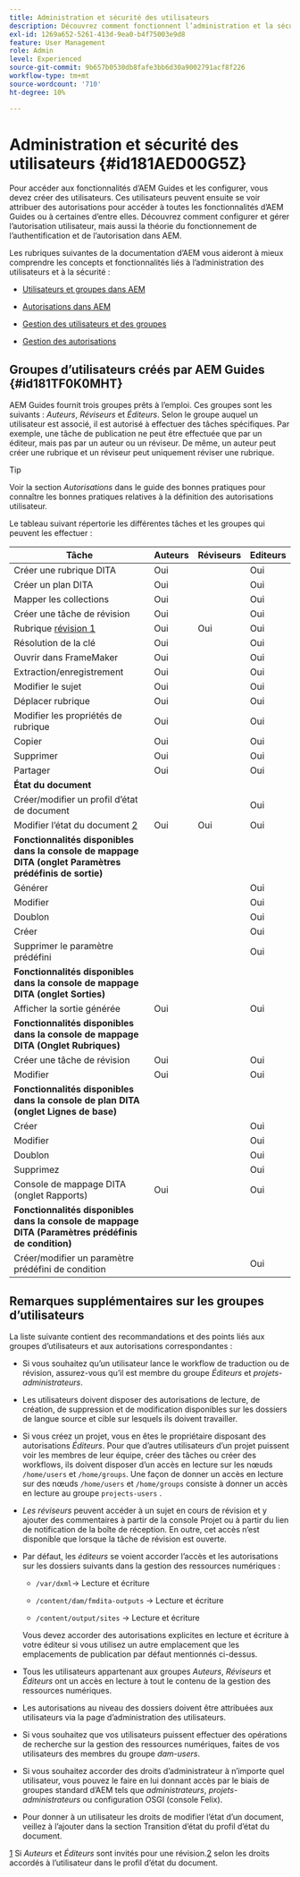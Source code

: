 ```yaml
---
title: Administration et sécurité des utilisateurs
description: Découvrez comment fonctionnent l’administration et la sécurité des utilisateurs et utilisatrices
exl-id: 1269a652-5261-413d-9ea0-b4f75003e9d8
feature: User Management
role: Admin
level: Experienced
source-git-commit: 9b657b0530db8fafe3bb6d30a9002791acf8f226
workflow-type: tm+mt
source-wordcount: '710'
ht-degree: 10%

---
```


# Administration et sécurité des utilisateurs {#id181AED00G5Z}

Pour accéder aux fonctionnalités d’AEM Guides et les configurer, vous devez créer des utilisateurs. Ces utilisateurs peuvent ensuite se voir attribuer des autorisations pour accéder à toutes les fonctionnalités d’AEM Guides ou à certaines d’entre elles. Découvrez comment configurer et gérer l’autorisation utilisateur, mais aussi la théorie du fonctionnement de l’authentification et de l’autorisation dans AEM.

Les rubriques suivantes de la documentation d’AEM vous aideront à mieux comprendre les concepts et fonctionnalités liés à l’administration des utilisateurs et à la sécurité :

- [Utilisateurs et groupes dans AEM](https://helpx.adobe.com/fr/experience-manager/6-5/sites/administering/using/security.html#UsersandGroupsinAEM)

- [ Autorisations dans AEM ](https://helpx.adobe.com/fr/experience-manager/6-5/sites/administering/using/security.html#PermissionsinAEM)

- [Gestion des utilisateurs et des groupes](https://helpx.adobe.com/fr/experience-manager/6-5/sites/administering/using/security.html#ManagingUsersandGroups)

- [Gestion des autorisations](https://helpx.adobe.com/fr/experience-manager/6-5/sites/administering/using/security.html#ManagingPermissions)


## Groupes d’utilisateurs créés par AEM Guides {#id181TF0K0MHT}

AEM Guides fournit trois groupes prêts à l’emploi. Ces groupes sont les suivants : *Auteurs*, *Réviseurs* et *Éditeurs*. Selon le groupe auquel un utilisateur est associé, il est autorisé à effectuer des tâches spécifiques. Par exemple, une tâche de publication ne peut être effectuée que par un éditeur, mais pas par un auteur ou un réviseur. De même, un auteur peut créer une rubrique et un réviseur peut uniquement réviser une rubrique.

>[!TIP]
>
> Voir la section *Autorisations* dans le guide des bonnes pratiques pour connaître les bonnes pratiques relatives à la définition des autorisations utilisateur.

Le tableau suivant répertorie les différentes tâches et les groupes qui peuvent les effectuer :

| Tâche | Auteurs | Réviseurs | Editeurs |
|----|-------|---------|----------|
| Créer une rubrique DITA | Oui |   | Oui |
| Créer un plan DITA | Oui |   | Oui |
| Mapper les collections | Oui |   | Oui |
| Créer une tâche de révision | Oui |   | Oui |
| Rubrique [ révision 1](#fntarg_1) | Oui | Oui | Oui |
| Résolution de la clé | Oui |   | Oui |
| Ouvrir dans FrameMaker | Oui |   | Oui |
| Extraction/enregistrement | Oui |   | Oui |
| Modifier le sujet | Oui |   | Oui |
| Déplacer rubrique | Oui |   | Oui |
| Modifier les propriétés de rubrique | Oui |   | Oui |
| Copier | Oui |   | Oui |
| Supprimer | Oui |   | Oui |
| Partager | Oui |   | Oui |
| **État du document** |
| Créer/modifier un profil d’état de document |   |   | Oui |
| Modifier l’état du document [2](#fntarg_2) | Oui | Oui | Oui |
| **Fonctionnalités disponibles dans la console de mappage DITA \(onglet Paramètres prédéfinis de sortie\)** |
| Générer |   |   | Oui |
| Modifier |   |   | Oui |
| Doublon |   |   | Oui |
| Créer |   |   | Oui |
| Supprimer le paramètre prédéfini |   |   | Oui |
| **Fonctionnalités disponibles dans la console de mappage DITA \(onglet Sorties\)** |
| Afficher la sortie générée | Oui |   | Oui |
| **Fonctionnalités disponibles dans la console de mappage DITA \(Onglet Rubriques\)** |
| Créer une tâche de révision | Oui |   | Oui |
| Modifier | Oui |   | Oui |
| **Fonctionnalités disponibles dans la console de plan DITA \(onglet Lignes de base\)** |
| Créer |   |   | Oui |
| Modifier |   |   | Oui |
| Doublon |   |   | Oui |
| Supprimez |   |   | Oui |
| Console de mappage DITA \(onglet Rapports\) | Oui |   | Oui |
| **Fonctionnalités disponibles dans la console de mappage DITA \(Paramètres prédéfinis de condition\)** |
| Créer/modifier un paramètre prédéfini de condition |   |   | Oui |

## Remarques supplémentaires sur les groupes d’utilisateurs

La liste suivante contient des recommandations et des points liés aux groupes d’utilisateurs et aux autorisations correspondantes :

- Si vous souhaitez qu’un utilisateur lance le workflow de traduction ou de révision, assurez-vous qu’il est membre du groupe *Éditeurs* et *projets-administrateurs*.

- Les utilisateurs doivent disposer des autorisations de lecture, de création, de suppression et de modification disponibles sur les dossiers de langue source et cible sur lesquels ils doivent travailler.

- Si vous créez un projet, vous en êtes le propriétaire disposant des autorisations *Éditeurs*. Pour que d’autres utilisateurs d’un projet puissent voir les membres de leur équipe, créer des tâches ou créer des workflows, ils doivent disposer d’un accès en lecture sur les nœuds `/home/users` et `/home/groups`. Une façon de donner un accès en lecture sur des nœuds `/home/users` et `/home/groups` consiste à donner un accès en lecture au groupe `projects-users` .

- *Les réviseurs* peuvent accéder à un sujet en cours de révision et y ajouter des commentaires à partir de la console Projet ou à partir du lien de notification de la boîte de réception. En outre, cet accès n’est disponible que lorsque la tâche de révision est ouverte.

- Par défaut, les *éditeurs* se voient accorder l’accès et les autorisations sur les dossiers suivants dans la gestion des ressources numériques :

   - ``/var/dxml``-\> Lecture et écriture

   - `/content/dam/fmdita-outputs` -\> Lecture et écriture

   - `/content/output/sites` -\> Lecture et écriture

  Vous devez accorder des autorisations explicites en lecture et écriture à votre éditeur si vous utilisez un autre emplacement que les emplacements de publication par défaut mentionnés ci-dessus.

- Tous les utilisateurs appartenant aux groupes *Auteurs*, *Réviseurs* et *Éditeurs* ont un accès en lecture à tout le contenu de la gestion des ressources numériques.

- Les autorisations au niveau des dossiers doivent être attribuées aux utilisateurs via la page d’administration des utilisateurs.

- Si vous souhaitez que vos utilisateurs puissent effectuer des opérations de recherche sur la gestion des ressources numériques, faites de vos utilisateurs des membres du groupe *dam-users*.

- Si vous souhaitez accorder des droits d’administrateur à n’importe quel utilisateur, vous pouvez le faire en lui donnant accès par le biais de groupes standard d’AEM tels que *administrateurs*, *projets-administrateurs* ou configuration OSGI \(console Felix\).

- Pour donner à un utilisateur les droits de modifier l’état d’un document, veillez à l’ajouter dans la section Transition d’état du profil d’état du document.

[1](#fnsrc_1) Si *Auteurs* et *Éditeurs* sont invités pour une révision.[2](#fnsrc_2) selon les droits accordés à l’utilisateur dans le profil d’état du document.
